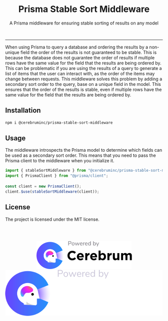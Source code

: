 <div align="center">
  <h1>Prisma Stable Sort Middleware</h1>

  <p>
    A Prisma middleware for ensuring stable sorting of results on any model
  </p>
  <br>
</div>

<hr>

When using Prisma to query a database and ordering the results by a non-unique field the order of the results is not guaranteed to be stable. This is because the database does not guarantee the order of results if multiple rows have the same value for the field that the results are being ordered by. This can be problematic if you are using the results of a query to generate a list of items that the user can interact with, as the order of the items may change between requests.
This middleware solves this problem by adding a secondary sort order to the query, base on a unique field in the model. This ensures that the order of the results is stable, even if multiple rows have the same value for the field that the results are being ordered by.

## Installation

```bash
npm i @cerebruminc/prisma-stable-sort-middleware
```

## Usage

The middleware introspects the Prisma model to determine which fields can be used as a secondary sort order. This means that you need to pass the Prisma client to the middleware when you initialize it.

```ts
import { stableSortMiddleware } from "@cerebruminc/prisma-stable-sort-middleware";
import { PrismaClient } from "@prisma/client";

const client = new PrismaClient();
client.$use(stableSortMiddleware(client));
```

## License

The project is licensed under the MIT license.

  <br>
  <br>

<div align="center">

![Cerebrum](./images/powered-by-cerebrum-lm.png#gh-light-mode-only)
![Cerebrum](./images/powered-by-cerebrum-dm.svg#gh-dark-mode-only)

</div>
